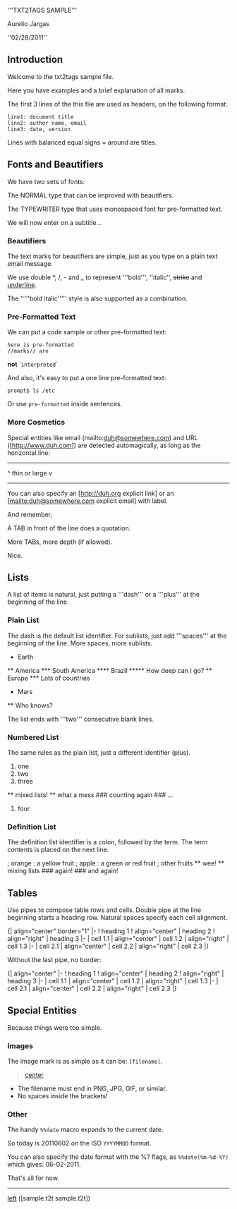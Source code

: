 '''TXT2TAGS SAMPLE'''

Aurelio Jargas

''02/28/2011''

## Introduction

Welcome to the txt2tags sample file.

Here you have examples and a brief explanation of all
marks.

The first 3 lines of the this file are used as headers,
on the following format:

    line1: document title
    line2: author name, email
    line3: date, version

Lines with balanced equal signs = around are titles.

## Fonts and Beautifiers

We have two sets of fonts:

The NORMAL type that can be improved with beautifiers.

The TYPEWRITER type that uses monospaced font for
pre-formatted text.

We will now enter on a subtitle...

### Beautifiers

The text marks for beautifiers are simple, just as you
type on a plain text email message.

We use double \*, /, - and \_ to represent '''bold''',
''italic'', ~~strike~~ and <u>underline</u>.

The '''''bold italic''''' style is also supported as a
combination.

### Pre-Formatted Text

We can put a code sample or other pre-formatted text:

    here is pre-formatted
    //marks// are 

****not**** \``interpreted`\`

And also, it's easy to put a one line pre-formatted
text:

    prompt$ ls /etc

Or use `pre-formatted` inside sentences.

### More Cosmetics

Special entities like email (mailto:<duh@somewhere.com>) and
URL (\[<http://www.duh.com>\]) are detected automagically,
as long as the horizontal line:

------------------------------------------------------------------------

\^ thin or large v

------------------------------------------------------------------------

You can also specify an \[<http://duh.org> explicit link\]
or an \[[mailto:duh@somewhere.com](mailto:duh@somewhere.com) explicit email\] with label.

And remember,

> > 

A TAB in front of the line does a quotation.

> > 

More TABs, more depth (if allowed).

> 

Nice.

## Lists

A list of items is natural, just putting a '''dash''' or
a '''plus''' at the beginning of the line.

### Plain List

The dash is the default list identifier. For sublists,
just add '''spaces''' at the beginning of the line. More
spaces, more sublists.

-   Earth

\*\* America
\*\*\* South America
\*\*\*\* Brazil
\*\*\*\*\* How deep can I go?
\*\* Europe
\*\*\* Lots of countries

-   Mars

\*\* Who knows?

The list ends with '''two''' consecutive blank lines.

### Numbered List

The same rules as the plain list, just a different
identifier (plus).

1.  one
2.  two
3.  three

\*\* mixed lists!
\*\* what a mess
\### counting again
\### ...

1.  four

### Definition List

The definition list identifier is a colon, followed by
the term. The term contents is placed on the next line.

; orange
: a yellow fruit
; apple
: a green or red fruit
; other fruits
\*\* wee!
\*\* mixing lists
\### again!
\### and again!

## Tables

Use pipes to compose table rows and cells.
Double pipe at the line beginning starts a heading row.
Natural spaces specify each cell alignment.

{\| align="center" border="1"
\|-
! heading 1
! align="center" \| heading 2
! align="right" \| heading 3
\|-
\| cell 1.1
\| align="center" \| cell 1.2
\| align="right" \| cell 1.3
\|-
\| cell 2.1
\| align="center" \| cell 2.2
\| align="right" \| cell 2.3
\|}

Without the last pipe, no border:

{\| align="center"
\|-
! heading 1
! align="center" \| heading 2
! align="right" \| heading 3
\|-
\| cell 1.1
\| align="center" \| cell 1.2
\| align="right" \| cell 1.3
\|-
\| cell 2.1
\| align="center" \| cell 2.2
\| align="right" \| cell 2.3
\|}

## Special Entities

Because things were too simple.

### Images

The image mark is as simple as it can be: `[filename]`.

> [center](Image:img/photo.jpg "wikilink")

-   The filename must end in PNG, JPG, GIF, or similar.
-   No spaces inside the brackets!

### Other

The handy `%%date` macro expands to the current date.

So today is 20110602 on the ISO `YYYYMMDD` format.

You can also specify the date format with the %? flags,
as `%%date(%m-%d-%Y)` which gives: 06-02-2011.

That's all for now.

------------------------------------------------------------------------

[left](Image:img/t2tpowered.png "wikilink") (\[sample.t2t sample.t2t\])